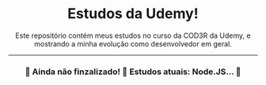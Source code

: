 <h1 align="center">
    Estudos da Udemy!
</h1>
<p align="center">Este repositório contém meus estudos no curso da COD3R da Udemy, e mostrando a minha evolução como desenvolvedor em geral.</p>
<hr>
<h3 align="center">
    🚧 Ainda não finzalizado! 🌌 Estudos atuais: Node.JS... 🚧
</h3>
